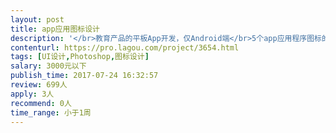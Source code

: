 ```yaml
---                
layout: post       
title: app应用图标设计           
description: '</br>教育产品的平板App开发，仅Android端</br>5个app应用程序图标的设计</br>页面通用图标设计（加载圈等等）</br>'     
contenturl: https://pro.lagou.com/project/3654.html      
tags: [UI设计,Photoshop,图标设计]            
salary: 3000元以下          
publish_time: 2017-07-24 16:32:57         
review: 699人                   
apply: 3人                   
recommend: 0人                   
time_range: 小于1周              
---                 
```

